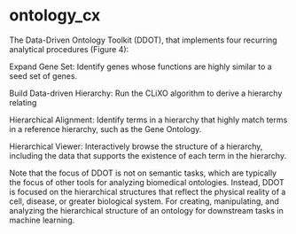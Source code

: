 # ontology_cx
The Data-Driven Ontology Toolkit (DDOT), that implements four recurring analytical procedures (Figure 4):

Expand Gene Set: Identify genes whose functions are highly similar to a seed set of genes.

Build Data-driven Hierarchy: Run the CLiXO algorithm to derive a hierarchy relating 

Hierarchical Alignment: Identify terms in a hierarchy that highly match terms in a reference hierarchy, such as the Gene Ontology.

Hierarchical Viewer: Interactively browse the structure of a hierarchy, including the data that supports the existence of each term in the hierarchy.

Note that the focus of DDOT is not on semantic tasks, which are typically the focus of other tools for analyzing biomedical ontologies. Instead, DDOT is focused on the hierarchical structures that reflect the physical reality of a cell, disease, or greater biological system. For creating, manipulating, and analyzing the hierarchical structure of an ontology for downstream tasks in machine learning.

